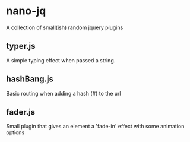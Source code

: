 nano-jq
=======

A collection of small(ish) random jquery plugins


typer.js
----------

A simple typing effect when passed a string. 


hashBang.js
-------------

Basic routing when adding a hash (#) to the url


fader.js
--------

Small plugin that gives an element a 'fade-in' effect with some animation options